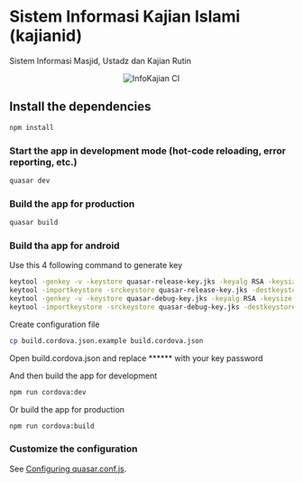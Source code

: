 # Sistem Informasi Kajian Islami (kajianid)

Sistem Informasi Masjid, Ustadz dan Kajian Rutin

<p align="center">
  <img src="https://github.com/saifulriza/kajianid-ui/workflows/InfoKajian%20CI/badge.svg" alt="InfoKajian CI"/>
</p>

## Install the dependencies
```bash
npm install
```

### Start the app in development mode (hot-code reloading, error reporting, etc.)
```bash
quasar dev
```


### Build the app for production
```bash
quasar build
```

### Build tha app for android
Use this 4 following command to generate key

```bash
keytool -genkey -v -keystore quasar-release-key.jks -keyalg RSA -keysize 2048 -validity 10000 -alias quasar-release
keytool -importkeystore -srckeystore quasar-release-key.jks -destkeystore quasar-release-key.jks -deststoretype pkcs12
keytool -genkey -v -keystore quasar-debug-key.jks -keyalg RSA -keysize 2048 -validity 10000 -alias quasar-debug
keytool -importkeystore -srckeystore quasar-debug-key.jks -destkeystore quasar-debug-key.jks -deststoretype pkcs12

```
Create configuration file 
```bash
cp build.cordova.json.example build.cordova.json
```
Open build.cordova.json and replace ****** with your key password

And then build the app for development
```bash
npm run cordova:dev
```

Or build the app for production
```bash
npm run cordova:build
```

### Customize the configuration
See [Configuring quasar.conf.js](https://quasar.dev/quasar-cli/quasar-conf-js).
